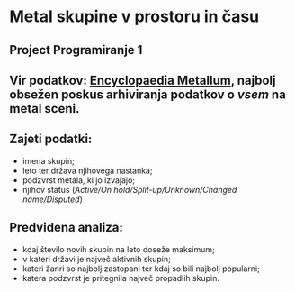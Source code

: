 # Metal skupine v prostoru in času
## Project Programiranje 1
## Vir podatkov: [Encyclopaedia Metallum](http://www.metal-archives.com/), najbolj obsežen poskus arhiviranja podatkov o _vsem_ na metal sceni.
## Zajeti podatki: 
* imena skupin;
* leto ter država njihovega nastanka;
* podzvrst metala, ki jo izvajajo;
* njihov status (*Active/On hold/Split-up/Unknown/Changed name/Disputed*)
## Predvidena analiza:
* kdaj število novih skupin na leto doseže maksimum;
* v kateri državi je največ aktivnih skupin;
* kateri žanri so najbolj zastopani ter kdaj so bili najbolj popularni;
* katera podzvrst je pritegnila največ propadlih skupin.
